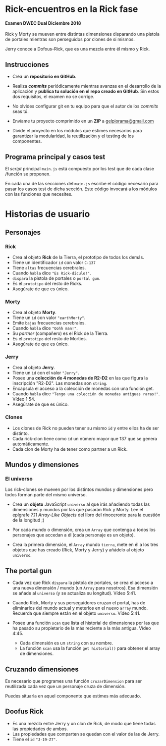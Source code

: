 Rick-encuentros en la Rick fase
===============================
#### Examen DWEC Dual Diciembre 2018

Rick y Morty se mueven entre distintas dimensiones disparando una pistola de portales mientras son perseguidos por clones de sí mismos.

Jerry conoce a Dofous-Rick, que es una mezcla entre él mismo y Rick.


## Instrucciones

- Crea un **repositorio en GitHub**.

- Realiza **_commits_** periódicamente mientras avanzas en el desarrollo de la aplicación y **publica tu solución en el repo creado en GitHub**. Sin estos dos requisitos, el examen no se corrige.

- No olvides configurar git en tu equipo para que el autor de los _commits_ seas tú.

- Envíame tu proyecto comprimido en un **ZIP** a gelpiorama@gmail.com

- Divide el proyecto en los módulos que estimes necesarios para garantizar la modularidad, la reutilización y el testing de los componentes.

## Programa principal y casos test

El _script_ principal `main.js` está compuesto por los test que de cada clase /función se proponen.

En cada una de las secciones del `main.js` escribe el código necesario para pasar los casos test de dicha sección. Este código invocará a los módulos con las funciones que necesites.


# Historias de usuario


## Personajes

### Rick

- Crea al objeto **Rick** de la Tierra, el prototipo de todos los demás. 
- Tiene un identificador `id` con valor `C-137` 
- Tiene `altas` frecuencias cerebrales. 
- Cuando `habla` dice `"Es Rick-dículo!"`.
- `dispara` la pistola de portales o `portal gun`.
- Es el `prototipo` del resto de Ricks.
- Asegúrate de que es único.

### Morty

- Crea al objeto **Morty**. 
- Tiene un `id` con valor `"earthMorty"`. 
- Emite `bajas` frecuencias cerebrales.
- Cuando `habla` dice `"Oohh man!"`.
- Su _partner_ (compañero) es el Rick de la Tierra. 
- Es el `prototipo` del resto de Morties.
- Asegúrate de que es único.


### Jerry

- Crea al objeto **Jerry**. 
- Tiene un `id` con el valor `"Jerry"`. 
- Posee una **colección de 4 monedas de R2-D2** en las que figura la inscripción "R2-D2". Las monedas son `string`.
- Encapsula el acceso a la colección de monedas con una función get.
- Cuando `habla` dice `"Tengo una colección de monedas antiguas raras!"`. Vídeo 1:54.
- Asegúrate de que es único.


### Clones

- Los clones de Rick no pueden tener su mismo `id` y entre ellos ha de ser distinto.
- Cada rick-clon tiene como `id` un número mayor que 137 que se genera automáticamente.
- Cada clon de Morty ha de tener como partner a un Rick.


## Mundos y dimensiones


### El universo

Los rick-clones se mueven por los distintos mundos y dimensiones pero todos forman parte del mismo universo.

- Crea un **objeto** JavaScript `universo` al que irás añadiendo todas las dimensiones y mundos por las que pasarán Rick y Morty. Lee el epígrafe _7.11 Array-Like Objects_ del libro del rinoceronte para la cuestión de la longitud ;)  

- Por cada mundo o dimensión, crea un `Array` que contenga a todos los personajes que accedan a él (cada personaje es un objeto).

- Crea la primera dimensión, el `Array` mundo `tierra`, mete en él a los tres objetos que has creado (Rick, Morty y Jerry) y añádelo al objeto `universo`.


## The portal gun

- Cada vez que Rick `dispara` la pistola de portales, se crea el acceso a una nueva dimensión / mundo (un `Array` para nosotros). Esa dimensión se añade al `universo` (y se actualiza su longitud). Vídeo 5:41.

- Cuando Rick, Morty y sus perseguidores cruzan el portal, has de eliminarlos del mundo actual y meterlos en el nuevo `array` mundo. Recuerda que siempre están en el objeto `universo`. Vídeo 5:41.

- Posee una función `scan` que lista el historial de dimensiones por las que ha pasado su propietario de la más reciente a la más antigua. Vídeo 4:45.
  + Cada dimensión es un `string` con su nombre.
  + La función `scan` usa la función `get historial()` para obtener el array de dimensiones.  


## Cruzando dimensiones

Es necesario que programes una función `cruzarDimension` para ser reutilizada cada vez que un personaje cruza de dimensión.

Puedes situarla en aquel componente que estimes más adecuado.

## Doofus Rick
 
- Es una mezcla entre Jerry y un clon de Rick, de modo que tiene todas las propiedades
de ambos.
- Las propiedades que comparten se quedan con el valor de las de Jerry.
- Tiene el `id` `"J-19-Z7"`.

